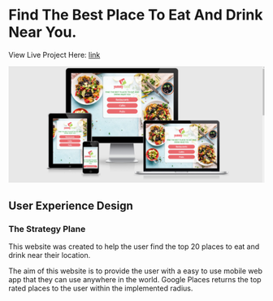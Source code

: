 # Find The Best Place To Eat And Drink Near You.

View Live Project Here: [link](https://katiedoherty.github.io/MS2/)

![website](CSS/images/website.png)

## User Experience Design

### The Strategy Plane
This website was created to help the user find the top 20 places to eat and drink near their location. 

The aim of this website is to provide the user with a easy to use mobile web app that they can use anywhere in the world. Google Places returns the top rated places to the user within the implemented radius.

